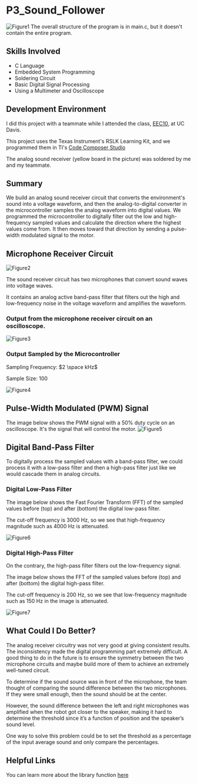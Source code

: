 # P3_Sound_Follower
![Figure1](./images/Figure1.png)
The overall structure of the program is in main.c,
but it doesn't contain the entire program.

## Skills Involved
* C Language
* Embedded System Programming
* Soldering Circuit
* Basic Digital Signal Processing
* Using a Multimeter and Oscilloscope 

## Development Environment
I did this project with a teammate while I attended the class, [EEC10](https://ece.ucdavis.edu/course-catalog), at UC Davis.

This project uses the Texas Instrument's RSLK Learning Kit, and we programmed them in TI's [Code Composer Studio](https://www.ti.com/tool/CCSTUDIO)

The analog sound receiver (yellow board in the picture) was soldered by me and my teammate.

## Summary
We build an analog sound receiver circuit that converts the environment's sound into a voltage waveform, and then the analog-to-digital converter in the microcontroller samples the analog waveform into digital values. We programmed the microcontroller to digitally filter out the low and high-frequency sampled values and calculate the direction where the highest values come from. It then moves toward that direction by sending a pulse-width modulated signal to the motor.

## Microphone Receiver Circuit
![Figure2](./images/Figure2.png)

The sound receiver circuit has two microphones that convert sound waves into voltage waves.

It contains an analog active band-pass filter that filters out the high and low-frequency noise in the voltage waveform and amplifies the waveform.


### Output from the microphone receiver circuit on an oscilloscope. 
![Figure3](./images/Figure3.png)

### Output Sampled by the Microcontroller
Sampling Frequency: $2 \space kHz$

Sample Size: $100$

![Figure4](./images/Figure4.png)

## Pulse-Width Modulated (PWM) Signal
The image below shows the PWM signal with a 50% duty cycle on an oscilloscope.
It's the signal that will control the motor.
![Figure5](./images/Figure5.png)

## Digital Band-Pass Filter
To digitally process the sampled values with a band-pass filter, we could process it with a low-pass filter and then a high-pass filter just like we would cascade them in analog circuits.
### Digital Low-Pass Filter
The image below shows the Fast Fourier Transform (FFT) of the sampled values before (top) and after (bottom) the digital low-pass filter.

The cut-off frequency is 3000 Hz, so we see that high-frequency magnitude such as 4000 Hz is attenuated.

![Figure6](./images/Figure6.png)

### Digital High-Pass Filter
On the contrary, the high-pass filter filters out the low-frequency signal.

The image below shows the FFT of the sampled values before (top) and after (bottom) the digital high-pass filter.

The cut-off frequency is 200 Hz, so we see that low-frequency magnitude such as 150 Hz in the image is attenuated.

![Figure7](./images/Figure7.png)

## What Could I Do Better?
The analog receiver circuitry was not very good at giving consistent results. The inconsistency made the digital programming part extremely difficult. A good thing to do in the future is to ensure the symmetry between the two microphone circuits and maybe build more of them to achieve an extremely well-tuned circuit.

To determine if the sound source was in front of the microphone, the team thought of comparing the sound difference between the two microphones. If they were small enough, then the sound should be at the center. 

However, the sound difference between the left and right microphones was amplified when the robot got closer to the speaker, making it hard to determine the threshold since it’s a function of position and the speaker’s sound level. 

One way to solve this problem could be to set the threshold as a percentage of the input average sound and only compare the percentages.

## Helpful Links
You can learn more about the library function [here](https://software-dl.ti.com/msp430/msp430_public_sw/mcu/msp430/MSP432_Driver_Library/3_21_00_05/exports/driverlib/msp432_driverlib_3_21_00_05/doc/MSP432P4xx/html/driverlib_html/modules.html)